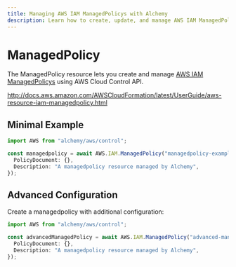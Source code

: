 ```yaml
---
title: Managing AWS IAM ManagedPolicys with Alchemy
description: Learn how to create, update, and manage AWS IAM ManagedPolicys using Alchemy Cloud Control.
---
```


# ManagedPolicy

The ManagedPolicy resource lets you create and manage [AWS IAM ManagedPolicys](https://docs.aws.amazon.com/iam/latest/userguide/) using AWS Cloud Control API.

http://docs.aws.amazon.com/AWSCloudFormation/latest/UserGuide/aws-resource-iam-managedpolicy.html

## Minimal Example

```ts
import AWS from "alchemy/aws/control";

const managedpolicy = await AWS.IAM.ManagedPolicy("managedpolicy-example", {
  PolicyDocument: {},
  Description: "A managedpolicy resource managed by Alchemy",
});
```

## Advanced Configuration

Create a managedpolicy with additional configuration:

```ts
import AWS from "alchemy/aws/control";

const advancedManagedPolicy = await AWS.IAM.ManagedPolicy("advanced-managedpolicy", {
  PolicyDocument: {},
  Description: "A managedpolicy resource managed by Alchemy",
});
```

